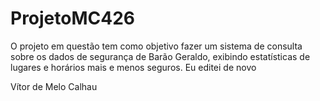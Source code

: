 # ProjetoMC426
O projeto em questão tem como objetivo fazer um sistema de consulta sobre os dados de segurança de Barão Geraldo, exibindo estatísticas de lugares e horários mais e menos seguros.
Eu editei de novo

Vítor de Melo Calhau
